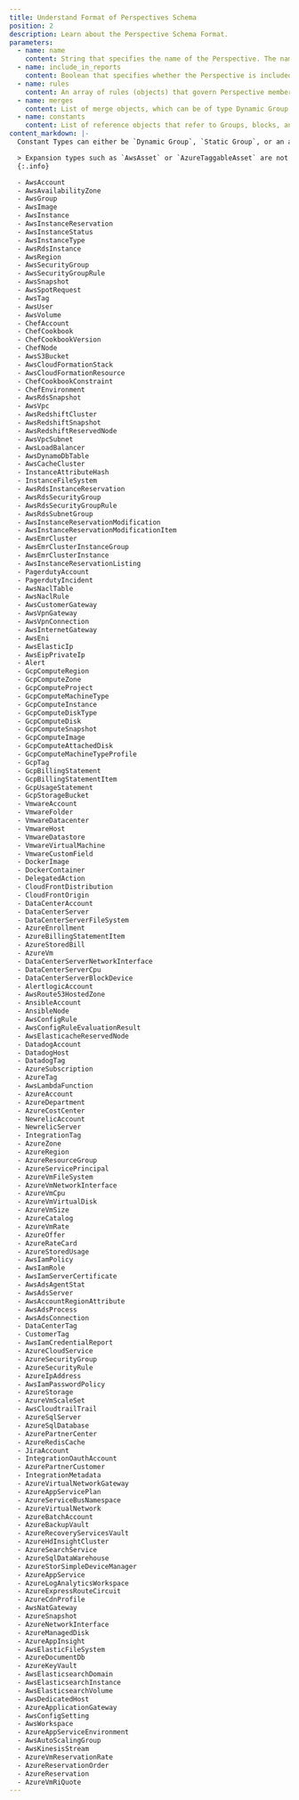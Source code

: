 ```yaml
---
title: Understand Format of Perspectives Schema
position: 2
description: Learn about the Perspective Schema Format.
parameters:
  - name: name
    content: String that specifies the name of the Perspective. The name need not match the name of an existing (active or archived) Perspective.
  - name: include_in_reports
    content: Boolean that specifies whether the Perspective is included in CloudHealth Reports. Specify as `true` (default) or `false`.
  - name: rules
    content: An array of rules (objects) that govern Perspective membership. The ordering of the rules matters. Rules are evaluated in order starting from the first one in the array. This parameter simplifies the process of reordering a Group. Run a read operation to get the schema of a Perspective, change the order in the schema in a text editor, and upload the modified schema to the same Perspective.
  - name: merges
    content: List of merge objects, which can be of type Dynamic Group or Dynamic Group Block. The Dynamic Group merge allows for two Groups to merged and the Dynamic Block Group is to merge two entire blocks of Groups. Each merge specifies a list of source objects and a single target object (Groups or blocks), where the sources are to be merged into the target.
  - name: constants
    content: List of reference objects that refer to Groups, blocks, and assets that are specified in rules. When a schema is retrieved through a GET operation, every Group (dynamic and static) is listed in the this section. Although meant mainly for reference, constants can be modified to change the name of Groups and blocks. The full list of potential constant types is provided below.
content_markdown: |-
  Constant Types can either be `Dynamic Group`, `Static Group`, or an asset type listed below.

  > Expansion types such as `AwsAsset` or `AzureTaggableAsset` are not included.
  {:.info}

  - AwsAccount
  - AwsAvailabilityZone
  - AwsGroup
  - AwsImage
  - AwsInstance
  - AwsInstanceReservation
  - AwsInstanceStatus
  - AwsInstanceType
  - AwsRdsInstance
  - AwsRegion
  - AwsSecurityGroup
  - AwsSecurityGroupRule
  - AwsSnapshot
  - AwsSpotRequest
  - AwsTag
  - AwsUser
  - AwsVolume
  - ChefAccount
  - ChefCookbook
  - ChefCookbookVersion
  - ChefNode
  - AwsS3Bucket
  - AwsCloudFormationStack
  - AwsCloudFormationResource
  - ChefCookbookConstraint
  - ChefEnvironment
  - AwsRdsSnapshot
  - AwsVpc
  - AwsRedshiftCluster
  - AwsRedshiftSnapshot
  - AwsRedshiftReservedNode
  - AwsVpcSubnet
  - AwsLoadBalancer
  - AwsDynamoDbTable
  - AwsCacheCluster
  - InstanceAttributeHash
  - InstanceFileSystem
  - AwsRdsInstanceReservation
  - AwsRdsSecurityGroup
  - AwsRdsSecurityGroupRule
  - AwsRdsSubnetGroup
  - AwsInstanceReservationModification
  - AwsInstanceReservationModificationItem
  - AwsEmrCluster
  - AwsEmrClusterInstanceGroup
  - AwsEmrClusterInstance
  - AwsInstanceReservationListing
  - PagerdutyAccount
  - PagerdutyIncident
  - AwsNaclTable
  - AwsNaclRule
  - AwsCustomerGateway
  - AwsVpnGateway
  - AwsVpnConnection
  - AwsInternetGateway
  - AwsEni
  - AwsElasticIp
  - AwsEipPrivateIp
  - Alert
  - GcpComputeRegion
  - GcpComputeZone
  - GcpComputeProject
  - GcpComputeMachineType
  - GcpComputeInstance
  - GcpComputeDiskType
  - GcpComputeDisk
  - GcpComputeSnapshot
  - GcpComputeImage
  - GcpComputeAttachedDisk
  - GcpComputeMachineTypeProfile
  - GcpTag
  - GcpBillingStatement
  - GcpBillingStatementItem
  - GcpUsageStatement
  - GcpStorageBucket
  - VmwareAccount
  - VmwareFolder
  - VmwareDatacenter
  - VmwareHost
  - VmwareDatastore
  - VmwareVirtualMachine
  - VmwareCustomField
  - DockerImage
  - DockerContainer
  - DelegatedAction
  - CloudFrontDistribution
  - CloudFrontOrigin
  - DataCenterAccount
  - DataCenterServer
  - DataCenterServerFileSystem
  - AzureEnrollment
  - AzureBillingStatementItem
  - AzureStoredBill
  - AzureVm
  - DataCenterServerNetworkInterface
  - DataCenterServerCpu
  - DataCenterServerBlockDevice
  - AlertlogicAccount
  - AwsRoute53HostedZone
  - AnsibleAccount
  - AnsibleNode
  - AwsConfigRule
  - AwsConfigRuleEvaluationResult
  - AwsElasticacheReservedNode
  - DatadogAccount
  - DatadogHost
  - DatadogTag
  - AzureSubscription
  - AzureTag
  - AwsLambdaFunction
  - AzureAccount
  - AzureDepartment
  - AzureCostCenter
  - NewrelicAccount
  - NewrelicServer
  - IntegrationTag
  - AzureZone
  - AzureRegion
  - AzureResourceGroup
  - AzureServicePrincipal
  - AzureVmFileSystem
  - AzureVmNetworkInterface
  - AzureVmCpu
  - AzureVmVirtualDisk
  - AzureVmSize
  - AzureCatalog
  - AzureVmRate
  - AzureOffer
  - AzureRateCard
  - AzureStoredUsage
  - AwsIamPolicy
  - AwsIamRole
  - AwsIamServerCertificate
  - AwsAdsAgentStat
  - AwsAdsServer
  - AwsAccountRegionAttribute
  - AwsAdsProcess
  - AwsAdsConnection
  - DataCenterTag
  - CustomerTag
  - AwsIamCredentialReport
  - AzureCloudService
  - AzureSecurityGroup
  - AzureSecurityRule
  - AzureIpAddress
  - AwsIamPasswordPolicy
  - AzureStorage
  - AzureVmScaleSet
  - AwsCloudtrailTrail
  - AzureSqlServer
  - AzureSqlDatabase
  - AzurePartnerCenter
  - AzureRedisCache
  - JiraAccount
  - IntegrationOauthAccount
  - AzurePartnerCustomer
  - IntegrationMetadata
  - AzureVirtualNetworkGateway
  - AzureAppServicePlan
  - AzureServiceBusNamespace
  - AzureVirtualNetwork
  - AzureBatchAccount
  - AzureBackupVault
  - AzureRecoveryServicesVault
  - AzureHdInsightCluster
  - AzureSearchService
  - AzureSqlDataWarehouse
  - AzureStorSimpleDeviceManager
  - AzureAppService
  - AzureLogAnalyticsWorkspace
  - AzureExpressRouteCircuit
  - AzureCdnProfile
  - AwsNatGateway
  - AzureSnapshot
  - AzureNetworkInterface
  - AzureManagedDisk
  - AzureAppInsight
  - AwsElasticFileSystem
  - AzureDocumentDb
  - AzureKeyVault
  - AwsElasticsearchDomain
  - AwsElasticsearchInstance
  - AwsElasticsearchVolume
  - AwsDedicatedHost
  - AzureApplicationGateway
  - AwsConfigSetting
  - AwsWorkspace
  - AzureAppServiceEnvironment
  - AwsAutoScalingGroup
  - AwsKinesisStream
  - AzureVmReservationRate
  - AzureReservationOrder
  - AzureReservation
  - AzureVmRiQuote
---
```

